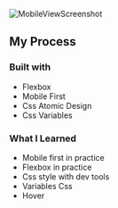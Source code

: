 ![MobileViewScreenshot](https://user-images.githubusercontent.com/88214247/153757734-c8b8edf1-1351-4779-a064-e49b6f1dcbd6.jpeg)

## My Process

### Built with

- Flexbox
- Mobile First
- Css Atomic Design
- Css Variables

### What I Learned

- Mobile first in practice
- Flexbox in practice
- Css style with dev tools
- Variables Css
- Hover
